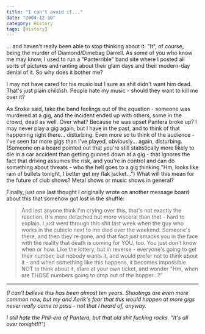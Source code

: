 ```yaml
---
title: "I can't avoid it..."
date: "2004-12-10"
category: History
tags: [History]
---
```


... and haven't really been able to stop thinking about it. "It", of course, being the murder of Diamond/Dimebag Darrell. As some of you who know me may know, I used to run a "Panterrible" band site where I posted all sorts of pictures and ranting about their glam days and their modern-day denial of it. So why does it bother me?

I may not have cared for his music but I sure as shit didn't want him dead. That's just plain childish. People hate my music - should they want to kill me over it?

As Snxke said, take the band feelings out of the equation - someone was murdered at a gig, and the incident ended up with others, some in the crowd, dead as well. Over what? Because he was upset Pantera broke up? I may never play a gig again, but I have in the past, and to think of that happening right there... disturbing. Even more so to think of the audience - I've seen far more gigs than I've played, obviously... again, disturbing. (Someone on a board pointed out that you're still statistically more likely to die in a car accident than getting gunned down at a gig - that ignores the fact that driving assumes the risk, and you're in control and can do something about threats - who the hell goes to a gig thinking "Hm, looks like rain of bullets tonight, I better get my flak jacket...") What will this mean for the future of club shows? Metal shows or music shows in general?

Finally, just one last thought I originally wrote on another message board about this that somehow got lost in the shuffle:

> And lest anyone think I'm crying over this, that's not exactly the reaction. It's more detached but more visceral than that - hard to explain. I just went through this shit last week when the guy who works in the cubicle next to me died over the weekend. Someone's there, and then they're gone, and that fact just smacks you in the face with the reality that death is coming for YOU, too. You just don't know when or how. Like the lottery, but in reverse - everyone's going to get their number, but nobody wants it, and would prefer not to think about it - and when something like this happens, it becomes impossible NOT to think about it, stare at your own ticket, and wonder "Hm, when are THOSE numbers going to drop out of the hopper...?"

---

*(I can't believe this has been almost ten years. Shootings are even more common now, but my and Aerik's fear that this would happen at more gigs never really came to pass - not that I heard of, anyway.*

*I still hate the Phil-era of Pantera, but that old shit fucking rocks. "It's all over tonight!!!")*
